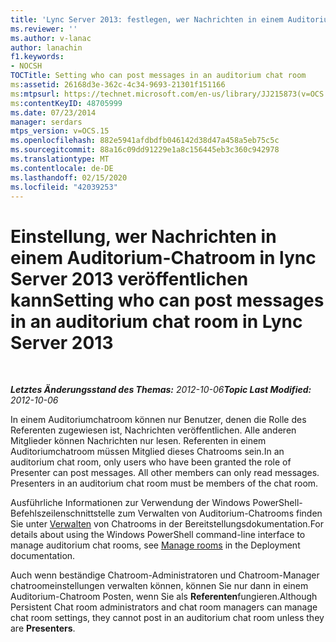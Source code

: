 ```yaml
---
title: 'Lync Server 2013: festlegen, wer Nachrichten in einem Auditorium-Chatroom bereitstellen kann'
ms.reviewer: ''
ms.author: v-lanac
author: lanachin
f1.keywords:
- NOCSH
TOCTitle: Setting who can post messages in an auditorium chat room
ms:assetid: 26168d3e-362c-4c34-9693-21301f151166
ms:mtpsurl: https://technet.microsoft.com/en-us/library/JJ215873(v=OCS.15)
ms:contentKeyID: 48705999
ms.date: 07/23/2014
manager: serdars
mtps_version: v=OCS.15
ms.openlocfilehash: 882e5941afdbdfb046142d38d47a458a5eb75c5c
ms.sourcegitcommit: 88a16c09dd91229e1a8c156445eb3c360c942978
ms.translationtype: MT
ms.contentlocale: de-DE
ms.lasthandoff: 02/15/2020
ms.locfileid: "42039253"
---
```

<div data-xmlns="http://www.w3.org/1999/xhtml">

<div class="topic" data-xmlns="http://www.w3.org/1999/xhtml" data-msxsl="urn:schemas-microsoft-com:xslt" data-cs="http://msdn.microsoft.com/">

<div data-asp="http://msdn2.microsoft.com/asp">

# <a name="setting-who-can-post-messages-in-an-auditorium-chat-room-in-lync-server-2013"></a><span data-ttu-id="de384-102">Einstellung, wer Nachrichten in einem Auditorium-Chatroom in lync Server 2013 veröffentlichen kann</span><span class="sxs-lookup"><span data-stu-id="de384-102">Setting who can post messages in an auditorium chat room in Lync Server 2013</span></span>

</div>

<div id="mainSection">

<div id="mainBody">

<span> </span>

<span data-ttu-id="de384-103">_**Letztes Änderungsstand des Themas:** 2012-10-06_</span><span class="sxs-lookup"><span data-stu-id="de384-103">_**Topic Last Modified:** 2012-10-06_</span></span>

<span data-ttu-id="de384-p101">In einem Auditoriumchatroom können nur Benutzer, denen die Rolle des Referenten zugewiesen ist, Nachrichten veröffentlichen. Alle anderen Mitglieder können Nachrichten nur lesen. Referenten in einem Auditoriumchatroom müssen Mitglied dieses Chatrooms sein.</span><span class="sxs-lookup"><span data-stu-id="de384-p101">In an auditorium chat room, only users who have been granted the role of Presenter can post messages. All other members can only read messages. Presenters in an auditorium chat room must be members of the chat room.</span></span>

<span data-ttu-id="de384-107">Ausführliche Informationen zur Verwendung der Windows PowerShell-Befehlszeilenschnittstelle zum Verwalten von Auditorium-Chatrooms finden Sie unter [Verwalten](manage-rooms.md) von Chatrooms in der Bereitstellungsdokumentation.</span><span class="sxs-lookup"><span data-stu-id="de384-107">For details about using the Windows PowerShell command-line interface to manage auditorium chat rooms, see [Manage rooms](manage-rooms.md) in the Deployment documentation.</span></span>

<span data-ttu-id="de384-108">Auch wenn beständige Chatroom-Administratoren und Chatroom-Manager chatroomeinstellungen verwalten können, können Sie nur dann in einem Auditorium-Chatroom Posten, wenn Sie als **Referenten**fungieren.</span><span class="sxs-lookup"><span data-stu-id="de384-108">Although Persistent Chat room administrators and chat room managers can manage chat room settings, they cannot post in an auditorium chat room unless they are **Presenters**.</span></span>

</div>

<span> </span>

</div>

</div>

</div>

